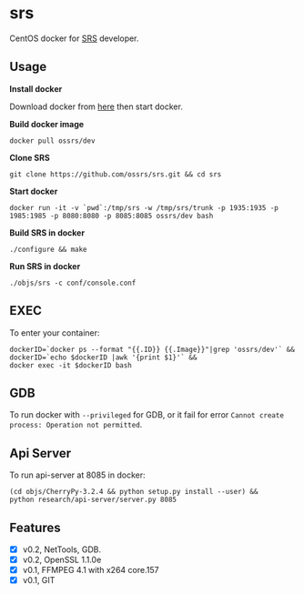 srs
===

CentOS docker for [SRS](https://github.com/ossrs/srs) developer.

## Usage

**Install docker**

Download docker from [here](https://www.docker.com/products/docker-desktop) then start docker.

**Build docker image**

```
docker pull ossrs/dev
```

**Clone SRS**

```
git clone https://github.com/ossrs/srs.git && cd srs
```

**Start docker**

```
docker run -it -v `pwd`:/tmp/srs -w /tmp/srs/trunk -p 1935:1935 -p 1985:1985 -p 8080:8080 -p 8085:8085 ossrs/dev bash
```

**Build SRS in docker**

```
./configure && make
```

**Run SRS in docker**

```
./objs/srs -c conf/console.conf
```

## EXEC

To enter your container:

```
dockerID=`docker ps --format "{{.ID}} {{.Image}}"|grep 'ossrs/dev'` &&
dockerID=`echo $dockerID |awk '{print $1}'` &&
docker exec -it $dockerID bash
```

## GDB

To run docker with `--privileged` for GDB, or it fail for error `Cannot create process: Operation not permitted`.

## Api Server

To run api-server at 8085 in docker:

```
(cd objs/CherryPy-3.2.4 && python setup.py install --user) &&
python research/api-server/server.py 8085
```

## Features

- [x] v0.2, NetTools, GDB.
- [x] v0.2, OpenSSL 1.1.0e
- [x] v0.1, FFMPEG 4.1 with x264 core.157
- [x] v0.1, GIT
